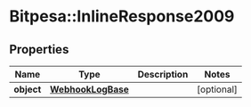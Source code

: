 # Bitpesa::InlineResponse2009

## Properties
Name | Type | Description | Notes
------------ | ------------- | ------------- | -------------
**object** | [**WebhookLogBase**](WebhookLogBase.md) |  | [optional] 


